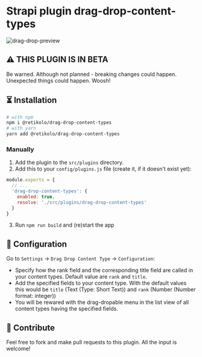 # Strapi plugin drag-drop-content-types
![drag-drop-preview](https://user-images.githubusercontent.com/37687705/191790500-f7bc7968-cf10-4448-a049-3350d96d2d8b.png)

## ⚠ THIS PLUGIN IS IN BETA
Be warned. Although not planned - breaking changes could happen. Unexpected things could happen. Woosh!

## ⏳ Installation

```bash
# with npm
npm i @retikolo/drag-drop-content-types
# with yarn
yarn add @retikolo/drag-drop-content-types
```

### Manually
1. Add the plugin to the `src/plugins` directory. 
2. Add this to your `config/plugins.js` file (create it, if it doesn't exist yet):
```js
module.exports = {
  // ...
  'drag-drop-content-types': {
    enabled: true,
    resolve: './src/plugins/drag-drop-content-types'
  }
}
```
3. Run `npm run build` and (re)start the app

## 🔧 Configuration
Go to `Settings` -> `Drag Drop Content Type` -> `Configuration`:
* Specify how the rank field and the corresponding title field are called in your content types. Default value are `rank` and `title`.
* Add the specified fields to your content type. With the default values this would be `title` (Text (Type: Short Text)) and `rank` (Number (Number format: integer)) 
* You will be rewared with the drag-dropable menu in the list view of all content types having the specified fields.

## 🤝 Contribute
Feel free to fork and make pull requests to this plugin. All the input is welcome!